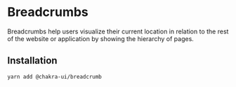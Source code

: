 # Breadcrumbs

Breadcrumbs help users visualize their current location in relation to the rest
of the website or application by showing the hierarchy of pages.

## Installation

```sh
yarn add @chakra-ui/breadcrumb
```
